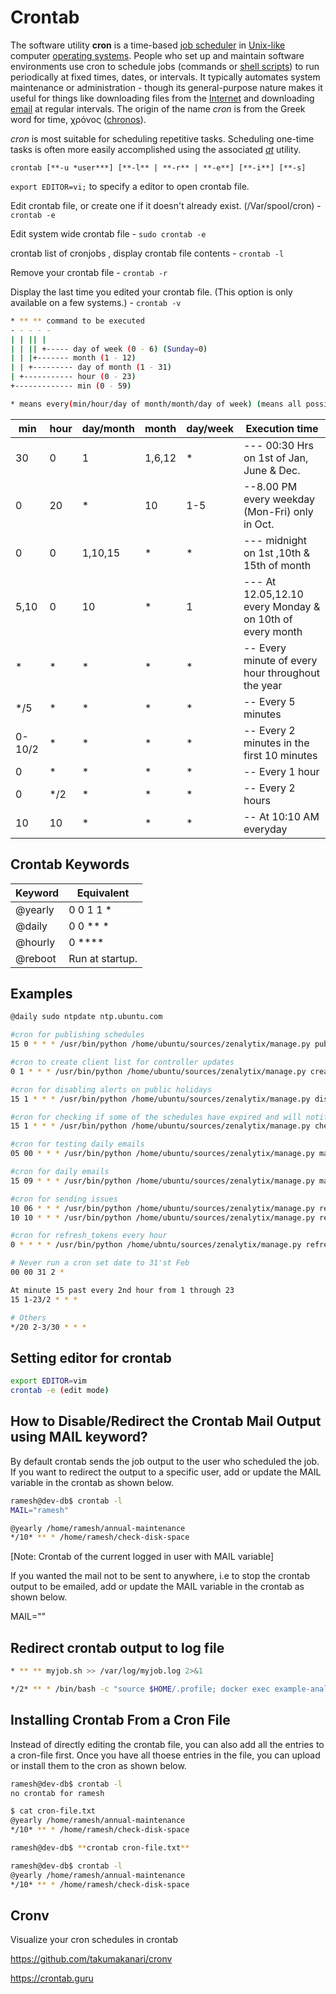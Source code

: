 # Crontab

The software utility **cron** is a time-based [job scheduler](https://en.wikipedia.org/wiki/Job_scheduler) in [Unix-like](https://en.wikipedia.org/wiki/Unix-like) computer [operating systems](https://en.wikipedia.org/wiki/Operating_system). People who set up and maintain software environments use cron to schedule jobs (commands or [shell scripts](https://en.wikipedia.org/wiki/Shell_script)) to run periodically at fixed times, dates, or intervals. It typically automates system maintenance or administration - though its general-purpose nature makes it useful for things like downloading files from the [Internet](https://en.wikipedia.org/wiki/Internet) and downloading [email](https://en.wikipedia.org/wiki/Email) at regular intervals. The origin of the name *cron* is from the Greek word for time, χρόνος ([chronos](https://en.wikipedia.org/wiki/Chronos)).

*cron* is most suitable for scheduling repetitive tasks. Scheduling one-time tasks is often more easily accomplished using the associated [*at*](https://en.wikipedia.org/wiki/At_(Unix)) utility.

`crontab [**-u *user***] [**-l** | **-r** | **-e**] [**-i**] [**-s]`

`export EDITOR=vi;` to specify a editor to open crontab file.

Edit crontab file, or create one if it doesn't already exist. (/Var/spool/cron) - `crontab -e`

Edit system wide crontab file - `sudo crontab -e`

crontab list of cronjobs , display crontab file contents - `crontab -l`

Remove your crontab file - `crontab -r`

Display the last time you edited your crontab file. (This option is only available on a few systems.) - `crontab -v`

```bash
* ** ** command to be executed
- - - - -
| | || |
| | || +----- day of week (0 - 6) (Sunday=0)
| | |+------- month (1 - 12)
| | +--------- day of month (1 - 31)
| +----------- hour (0 - 23)
+------------- min (0 - 59)

* means every(min/hour/day of month/month/day of week) (means all possible units)
```

| min    | hour | day/month | month  | day/week | Execution time                                           |
|--------|--------|-----------|--------|----------|-----------------------------|
| 30     | 0    | 1         | 1,6,12 | *       | --- 00:30 Hrs on 1st of Jan, June & Dec.                |
| 0      | 20   | *        | 10     | 1-5      | --8.00 PM every weekday (Mon-Fri) only in Oct.           |
| 0      | 0    | 1,10,15   | *     | *       | --- midnight on 1st ,10th & 15th of month                |
| 5,10   | 0    | 10        | *     | 1        | --- At 12.05,12.10 every Monday & on 10th of every month |
| *     | *   | *        | *     | *       | -- Every minute of every hour throughout the year       |
| */5   | *   | *        | *     | *       | -- Every 5 minutes                                      |
| 0-10/2 | *   | *        | *     | *       | -- Every 2 minutes in the first 10 minutes              |
| 0      | *   | *        | *     | *       | -- Every 1 hour                                         |
| 0      | */2 | *        | *     | *       | -- Every 2 hours                                        |
| 10     | 10   | *        | *     | *       | -- At 10:10 AM everyday                                 |

## Crontab Keywords

| **Keyword** | **Equivalent**  |
|-------------|-----------------|
| @yearly    | 0 0 1 1 *      |
| @daily     | 0 0 ** *    |
| @hourly    | 0 ****   |
| @reboot    | Run at startup. |

## Examples

```bash
@daily sudo ntpdate ntp.ubuntu.com

#cron for publishing schedules
15 0 * * * /usr/bin/python /home/ubuntu/sources/zenalytix/manage.py publish_yesterday_schedules

#cron to create client list for controller updates
0 1 * * * /usr/bin/python /home/ubuntu/sources/zenalytix/manage.py create_client_list

#cron for disabling alerts on public holidays
15 1 * * * /usr/bin/python /home/ubuntu/sources/zenalytix/manage.py disable_alerts

#cron for checking if some of the schedules have expired and will notifiy account managers.
15 1 * * * /usr/bin/python /home/ubuntu/sources/zenalytix/manage.py check_schedule_expiry

#cron for testing daily emails
05 00 * * * /usr/bin/python /home/ubuntu/sources/zenalytix/manage.py mail_report_new --logs_to="priyank.trivedi@zenatix.com"

#cron for daily emails
15 09 * * * /usr/bin/python /home/ubuntu/sources/zenalytix/manage.py mail_report_new --logs_to="priyank.trivedi@zenatix.com"

#cron for sending issues
10 06 * * * /usr/bin/python /home/ubuntu/sources/zenalytix/manage.py report_issues --create_logs=True --run_issues=True --exclude_$
10 10 * * * /usr/bin/python /home/ubuntu/sources/zenalytix/manage.py report_issues --create_logs=True --run_issues=True --run_spec

#cron for refresh_tokens every hour
0 * * * * /usr/bin/python /home/ubntu/sources/zenalytix/manage.py refresh_tokens

# Never run a cron set date to 31'st Feb
00 00 31 2 *

At minute 15 past every 2nd hour from 1 through 23
15 1-23/2 * * *

# Others
*/20 2-3/30 * * *
```

## Setting editor for crontab

```bash
export EDITOR=vim
crontab -e (edit mode)
```

## How to Disable/Redirect the Crontab Mail Output using MAIL keyword?

By default crontab sends the job output to the user who scheduled the job. If you want to redirect the output to a specific user, add or update the MAIL variable in the crontab as shown below.

```bash
ramesh@dev-db$ crontab -l
MAIL="ramesh"

@yearly /home/ramesh/annual-maintenance
*/10* ** * /home/ramesh/check-disk-space
```

[Note: Crontab of the current logged in user with MAIL variable]

If you wanted the mail not to be sent to anywhere, i.e to stop the crontab output to be emailed, add or update the MAIL variable in the crontab as shown below.

MAIL=""

## Redirect crontab output to log file

```bash
* ** ** myjob.sh >> /var/log/myjob.log 2>&1

*/2* ** * /bin/bash -c "source $HOME/.profile; docker exec example-analytics bash -c 'cd ../ && date'" >> /var/log/cron/test-/bin/date +%d-%m-%y-%H-%M-%S.log 2>&1
```

## Installing Crontab From a Cron File

Instead of directly editing the crontab file, you can also add all the entries to a cron-file first. Once you have all thoese entries in the file, you can upload or install them to the cron as shown below.

```bash
ramesh@dev-db$ crontab -l
no crontab for ramesh

$ cat cron-file.txt
@yearly /home/ramesh/annual-maintenance
*/10* ** * /home/ramesh/check-disk-space

ramesh@dev-db$ **crontab cron-file.txt**

ramesh@dev-db$ crontab -l
@yearly /home/ramesh/annual-maintenance
*/10* ** * /home/ramesh/check-disk-space
```

## Cronv

Visualize your cron schedules in crontab

<https://github.com/takumakanari/cronv>

<https://crontab.guru>
